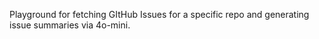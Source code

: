 Playground for fetching GItHub Issues for a specific repo and generating issue summaries via 4o-mini.
